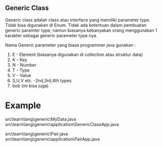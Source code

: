 ## Generic Class
Generic class adalah class atau interface yang memiliki parameter type.
Tidak bisa digunakan di Enum.
Tidak ada ketentuan dalam pembuatan generic paramter type,
namun biasanya kebanyakan orang menggunakan 1 karakter sebagai generic parameter type nya.

Nama Generic parameter yang biasa programmer java gunakan :
1. E - Element (biasanya digunakan di collection atau struktur data)
2. K - Key
3. N - Number
4. T - Type
5. V - Value
6. S,U,V etc. -2nd,3rd,4th types
7. bob (ini bisa juga)

# Example
src\learn\lang\generic\MyData.java
src\learn\lang\generic\application\GenericClassApp.java

src\learn\lang\generic\Pair.java
src\learn\lang\generic\application\PairApp.java